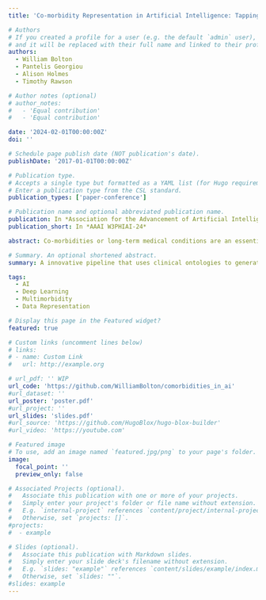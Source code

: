 ```yaml
---
title: 'Co-morbidity Representation in Artificial Intelligence: Tapping into Unused Clinical Knowledge'

# Authors
# If you created a profile for a user (e.g. the default `admin` user), write the username (folder name) here
# and it will be replaced with their full name and linked to their profile.
authors:
  - William Bolton
  - Pantelis Georgiou
  - Alison Holmes
  - Timothy Rawson

# Author notes (optional)
# author_notes:
#   - 'Equal contribution'
#   - 'Equal contribution'

date: '2024-02-01T00:00:00Z'
doi: ''

# Schedule page publish date (NOT publication's date).
publishDate: '2017-01-01T00:00:00Z'

# Publication type.
# Accepts a single type but formatted as a YAML list (for Hugo requirements).
# Enter a publication type from the CSL standard.
publication_types: ['paper-conference']

# Publication name and optional abbreviated publication name.
publication: In *Association for the Advancement of Artificial Intelligence Health Intelligence Workshop*
publication_short: In *AAAI W3PHIAI-24*

abstract: Co-morbidities or long-term medical conditions are an essential piece of clinical information that can drastically alter a patient’s treatment, management and outcome. However, such data is difficult to apply to artificial intelligence (AI) systems due to its heterogeneity, sparsity and combinatorial complexity. This text proposes a novel pipeline to address such pitfalls by utilizing the structure of Systematized Nomenclature of Medicine Clinical Terms (SNOMED CT), the most extensive clinical vocabulary in the world, to create disease and co-morbid patient embeddings which can be used in downstream AI applications. We demonstrate that our method- ologies outperform existing approaches in classification and similar patient retrieval tasks. This research highlights that appropriate extraction and representation of clinical knowledge through innovative approaches can enable AI systems to advance personalized healthcare.

# Summary. An optional shortened abstract.
summary: A innovative pipeline that uses clinical ontologies to generate comorbidity and patient representations for downstream AI tasks.

tags:
  - AI
  - Deep Learning
  - Multimorbidity
  - Data Representation

# Display this page in the Featured widget?
featured: true

# Custom links (uncomment lines below)
# links:
# - name: Custom Link
#   url: http://example.org

# url_pdf: '' WIP
url_code: 'https://github.com/WilliamBolton/comorbidities_in_ai'
#url_dataset: ''
url_poster: 'poster.pdf'
#url_project: ''
url_slides: 'slides.pdf'
#url_source: 'https://github.com/HugoBlox/hugo-blox-builder'
#url_video: 'https://youtube.com'

# Featured image
# To use, add an image named `featured.jpg/png` to your page's folder.
image:
  focal_point: ''
  preview_only: false

# Associated Projects (optional).
#   Associate this publication with one or more of your projects.
#   Simply enter your project's folder or file name without extension.
#   E.g. `internal-project` references `content/project/internal-project/index.md`.
#   Otherwise, set `projects: []`.
#projects:
#  - example

# Slides (optional).
#   Associate this publication with Markdown slides.
#   Simply enter your slide deck's filename without extension.
#   E.g. `slides: "example"` references `content/slides/example/index.md`.
#   Otherwise, set `slides: ""`.
#slides: example
---
```


<!-- {{% callout note %}}
Click the _Cite_ button above to demo the feature to enable visitors to import publication metadata into their reference management software.
{{% /callout %}}

{{% callout note %}}
Create your slides in Markdown - click the _Slides_ button to check out the example.
{{% /callout %}}

Add the publication's **full text** or **supplementary notes** here. You can use rich formatting such as including [code, math, and images](https://docs.hugoblox.com/content/writing-markdown-latex/). -->
